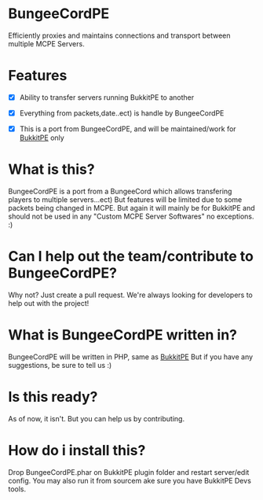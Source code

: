 # BungeeCordPE
 Efficiently proxies and maintains connections and transport between multiple MCPE Servers.
 
 
# Features
 - [x] Ability to transfer servers running BukkitPE to another
 - [x] Everything from packets,date..ect) is handle by BungeeCordPE
 - [x] This is a port from BungeeCordPE, and will be maintained/work for [BukkitPE](https://github.com/bukkitpe/bukkit) only
 

# What is this?
 BungeeCordPE is a port from a BungeeCord which allows transfering players to multiple servers...ect)
 But features will be limited due to some packets being changed in MCPE. But again it will mainly be for
 BukkitPE and should not be used in any "Custom MCPE Server Softwares" no exceptions. :) 
 
# Can I help out the team/contribute to BungeeCordPE?
 Why not? Just create a pull request. We're always looking for developers to help out with the project!
 
# What is BungeeCordPE written in?
BungeeCordPE will be written in PHP, same as [BukkitPE](https://www.github.com/BukkitPE/BukkitPE)
But if you have any suggestions, be sure to tell us :) 

# Is this ready?
As of now, it isn't. But you can help us by contributing. 
# How do i install this?
Drop  BungeeCordPE.phar on BukkitPE plugin folder and restart server/edit config. You may also run it
from sourcem ake sure you have BukkitPE Devs tools. 
